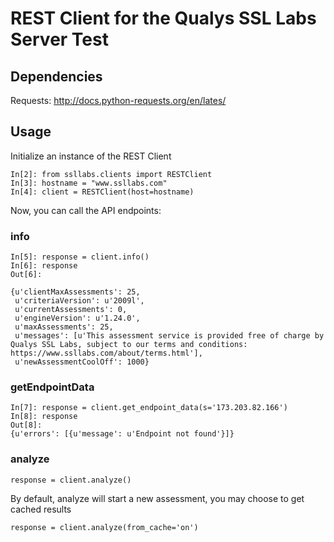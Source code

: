 # REST Client for the Qualys SSL Labs Server Test

## Dependencies
Requests: http://docs.python-requests.org/en/lates/

## Usage

Initialize an instance of the REST Client

```
In[2]: from ssllabs.clients import RESTClient
In[3]: hostname = "www.ssllabs.com"
In[4]: client = RESTClient(host=hostname)
```

Now, you can call the API endpoints:

### info

```
In[5]: response = client.info()
In[6]: response
Out[6]: 

{u'clientMaxAssessments': 25,
 u'criteriaVersion': u'2009l',
 u'currentAssessments': 0,
 u'engineVersion': u'1.24.0',
 u'maxAssessments': 25,
 u'messages': [u'This assessment service is provided free of charge by Qualys SSL Labs, subject to our terms and conditions: https://www.ssllabs.com/about/terms.html'],
 u'newAssessmentCoolOff': 1000}
```

### getEndpointData

```
In[7]: response = client.get_endpoint_data(s='173.203.82.166')
In[8]: response
Out[8]: 
{u'errors': [{u'message': u'Endpoint not found'}]}
```

### analyze

```
response = client.analyze()
```

By default, analyze will start a new assessment, you may choose to get cached results
```
response = client.analyze(from_cache='on')
```
